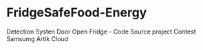# FridgeSafeFood-Energy
Detection Systen Door Open Fridge - Code Source project Contest Samsumg Artik Cloud
